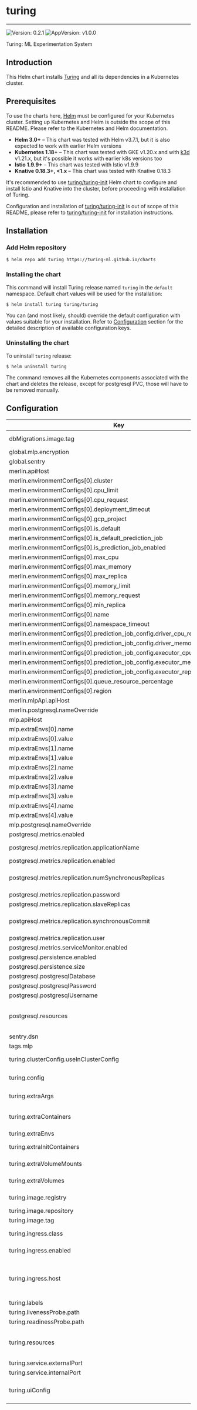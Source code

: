 # turing

---
![Version: 0.2.1](https://img.shields.io/badge/Version-0.2.1-informational?style=flat-square)
![AppVersion: v1.0.0](https://img.shields.io/badge/AppVersion-v1.0.0-informational?style=flat-square)

Turing: ML Experimentation System

## Introduction

This Helm chart installs [Turing](https://github.com/gojek/turing) and all its dependencies in a Kubernetes cluster.

## Prerequisites

To use the charts here, [Helm](https://helm.sh/) must be configured for your
Kubernetes cluster. Setting up Kubernetes and Helm is outside the scope of
this README. Please refer to the Kubernetes and Helm documentation.

- **Helm 3.0+** – This chart was tested with Helm v3.7.1, but it is also expected to work with earlier Helm versions
- **Kubernetes 1.18+** – This chart was tested with GKE v1.20.x and with [k3d](https://github.com/rancher/k3d) v1.21.x,
but it's possible it works with earlier k8s versions too
- **Istio 1.9.9+** – This chart was tested with Istio v1.9.9
- **Knative 0.18.3+, <1.x** – This chart was tested with Knative 0.18.3

It's recommended to use [turing/turing-init](https://github.com/gojek/turing/blob/main/infra/charts/turing-init/README.md) Helm chart
to configure and install Istio and Knative into the cluster, before proceeding with installation of Turing.

Configuration and installation of [turing/turing-init](https://github.com/gojek/turing/blob/main/infra/charts/turing-init/README.md)
is out of scope of this README, please refer to [turing/turing-init](https://github.com/gojek/turing/blob/main/infra/charts/turing-init/README.md)
for installation instructions.

## Installation

### Add Helm repository

```shell
$ helm repo add turing https://turing-ml.github.io/charts
```

### Installing the chart

This command will install Turing release named `turing` in the `default` namespace.
Default chart values will be used for the installation:
```shell
$ helm install turing turing/turing
```

You can (and most likely, should) override the default configuration with values suitable for your installation.
Refer to [Configuration](#configuration) section for the detailed description of available configuration keys.

### Uninstalling the chart

To uninstall `turing` release:
```shell
$ helm uninstall turing
```

The command removes all the Kubernetes components associated with the chart and deletes the release,
except for postgresql PVC, those will have to be removed manually.

## Configuration

| Key | Type | Default | Description |
|-----|------|---------|-------------|
| dbMigrations.image.tag | string | `"v4.7.1"` | Docker tag for golang-migrate Docker image https://hub.docker.com/r/migrate/migrate |
| global.mlp.encryption | object | `{}` |  |
| global.sentry | object | `{}` |  |
| merlin.apiHost | string | `"/api/merlin/v1"` |  |
| merlin.environmentConfigs[0].cluster | string | `"dev"` |  |
| merlin.environmentConfigs[0].cpu_limit | string | `"400m"` |  |
| merlin.environmentConfigs[0].cpu_request | string | `"100m"` |  |
| merlin.environmentConfigs[0].deployment_timeout | string | `"10m"` |  |
| merlin.environmentConfigs[0].gcp_project | string | `""` |  |
| merlin.environmentConfigs[0].is_default | bool | `true` |  |
| merlin.environmentConfigs[0].is_default_prediction_job | bool | `true` |  |
| merlin.environmentConfigs[0].is_prediction_job_enabled | bool | `false` |  |
| merlin.environmentConfigs[0].max_cpu | string | `"8"` |  |
| merlin.environmentConfigs[0].max_memory | string | `"8Gi"` |  |
| merlin.environmentConfigs[0].max_replica | int | `1` |  |
| merlin.environmentConfigs[0].memory_limit | string | `"500Mi"` |  |
| merlin.environmentConfigs[0].memory_request | string | `"200Mi"` |  |
| merlin.environmentConfigs[0].min_replica | int | `0` |  |
| merlin.environmentConfigs[0].name | string | `"dev"` |  |
| merlin.environmentConfigs[0].namespace_timeout | string | `"2m"` |  |
| merlin.environmentConfigs[0].prediction_job_config.driver_cpu_request | string | `"2"` |  |
| merlin.environmentConfigs[0].prediction_job_config.driver_memory_request | string | `"2Gi"` |  |
| merlin.environmentConfigs[0].prediction_job_config.executor_cpu_request | string | `"2"` |  |
| merlin.environmentConfigs[0].prediction_job_config.executor_memory_request | string | `"2Gi"` |  |
| merlin.environmentConfigs[0].prediction_job_config.executor_replica | int | `3` |  |
| merlin.environmentConfigs[0].queue_resource_percentage | string | `"20"` |  |
| merlin.environmentConfigs[0].region | string | `""` |  |
| merlin.mlpApi.apiHost | string | `"http://{{ .Release.Name }}-mlp:8080/v1"` |  |
| merlin.postgresql.nameOverride | string | `"postgresql-merlin"` |  |
| mlp.apiHost | string | `"/api/v1"` |  |
| mlp.extraEnvs[0].name | string | `"REACT_APP_MERLIN_UI_HOMEPAGE"` |  |
| mlp.extraEnvs[0].value | string | `"/merlin"` |  |
| mlp.extraEnvs[1].name | string | `"REACT_APP_MERLIN_API"` |  |
| mlp.extraEnvs[1].value | string | `"/api/merlin/v1"` |  |
| mlp.extraEnvs[2].name | string | `"REACT_APP_TURING_UI_HOMEPAGE"` |  |
| mlp.extraEnvs[2].value | string | `"/turing"` |  |
| mlp.extraEnvs[3].name | string | `"REACT_APP_TURING_API"` |  |
| mlp.extraEnvs[3].value | string | `"/api/turing/v1"` |  |
| mlp.extraEnvs[4].name | string | `"REACT_APP_FEAST_CORE_API"` |  |
| mlp.extraEnvs[4].value | string | `"http://feast.dev/v1"` |  |
| mlp.postgresql.nameOverride | string | `"postgresql-mlp"` |  |
| postgresql.metrics.enabled | bool | `false` |  |
| postgresql.metrics.replication.applicationName | string | `"merlin"` | Replication Cluster application name. Useful for defining multiple replication policies |
| postgresql.metrics.replication.enabled | bool | `false` |  |
| postgresql.metrics.replication.numSynchronousReplicas | int | `2` | From the number of `slaveReplicas` defined above, set the number of those that will have synchronous replication NOTE: It cannot be > slaveReplicas |
| postgresql.metrics.replication.password | string | `"repl_password"` |  |
| postgresql.metrics.replication.slaveReplicas | int | `2` |  |
| postgresql.metrics.replication.synchronousCommit | string | `"on"` | Set synchronous commit mode: on, off, remote_apply, remote_write and local ref: https://www.postgresql.org/docs/9.6/runtime-config-wal.html#GUC-WAL-LEVEL |
| postgresql.metrics.replication.user | string | `"repl_user"` |  |
| postgresql.metrics.serviceMonitor.enabled | bool | `false` |  |
| postgresql.persistence.enabled | bool | `true` | Persist Postgresql data in a Persistent Volume Claim |
| postgresql.persistence.size | string | `"10Gi"` |  |
| postgresql.postgresqlDatabase | string | `"turing"` | Database name for Turing Postgresql database |
| postgresql.postgresqlPassword | string | `"turing"` | Password for Turing Postgresql database |
| postgresql.postgresqlUsername | string | `"turing"` | Username for Turing Postgresql database |
| postgresql.resources | object | `{"requests":{"cpu":"500m","memory":"256Mi"}}` | Resources requests and limits for Turing database. This should be set according to your cluster capacity and service level objectives. Reference: https://kubernetes.io/docs/concepts/configuration/manage-resources-containers/ |
| sentry.dsn | string | `""` |  |
| tags.mlp | bool | `true` |  |
| turing.clusterConfig.useInClusterConfig | bool | `false` | Configuration to use in cluster configuration or authenticate kubernetes with vault configuration |
| turing.config | object | `{"AlertConfig":{"Enabled":false},"BatchEnsemblingConfig":{"Enabled":false},"DeployConfig":{},"KubernetesLabelConfigs":{},"MLPConfig":{},"RouterDefaults":{"Image":"ghcr.io/gojek/turing/turing-router:v1.0.0-rc1"},"Sentry":{"Enabled":false}}` | Turing API server configuration.  Refer to https://github.com/gojek/turing/blob/main/api/turing/config/example.yaml |
| turing.extraArgs | list | `[]` | List of string containing additional Turing API server arguments. For example, multiple "-config" can be specified to use multiple config files |
| turing.extraContainers | list | `[]` | List of sidecar containers to attach to the Pod. For example, you can attach sidecar container that forward logs or dynamically update some  configuration files. |
| turing.extraEnvs | list | `[]` | List of extra environment variables to add to Turing API server container |
| turing.extraInitContainers | list | `[]` | List of extra initContainers to add to the Pod. For example, you need to run some init scripts to fetch credentials from a remote server |
| turing.extraVolumeMounts | list | `[]` | Extra volume mounts to attach to Turing API server container. For example to mount the extra volume containing secrets |
| turing.extraVolumes | list | `[]` | Extra volumes to attach to the Pod. For example, you can mount  additional secrets to these volumes |
| turing.image.registry | string | `"ghcr.io"` | Docker registry for Turing API image. User is required to override the registry for now as there is no publicly available Turing image |
| turing.image.repository | string | `"gojek/turing"` | Docker image repository for Turing API |
| turing.image.tag | string | `"v1.0.0-rc1"` | Docker image tag for Turing API |
| turing.ingress.class | string | `""` | Ingress class annotation to add to this Ingress rule,  useful when there are multiple ingress controllers installed |
| turing.ingress.enabled | bool | `false` | Enable ingress to provision Ingress resource for external access to Turing API |
| turing.ingress.host | string | `""` | Set host value to enable name based virtual hosting. This allows routing HTTP traffic to multiple host names at the same IP address. If no host is specified, the ingress rule applies to all inbound HTTP traffic through  the IP address specified. https://kubernetes.io/docs/concepts/services-networking/ingress/#name-based-virtual-hosting |
| turing.labels | object | `{}` |  |
| turing.livenessProbe.path | string | `"/v1/internal/live"` | HTTP path for liveness check |
| turing.readinessProbe.path | string | `"/v1/internal/ready"` | HTTP path for readiness check |
| turing.resources | object | `{}` | Resources requests and limits for Turing API. This should be set according to your cluster capacity and service level objectives. Reference: https://kubernetes.io/docs/concepts/configuration/manage-resources-containers/ |
| turing.service.externalPort | int | `8080` | Turing API Kubernetes service port number |
| turing.service.internalPort | int | `8080` | Turing API container port number |
| turing.uiConfig | object | `{"alertConfig":{},"apiConfig":{"merlinApiUrl":"/api/merlin/v1","mlpApiUrl":"/api/v1","turingApiUrl":"/api/turing/v1"},"appConfig":{"docsUrl":[{"href":"https://github.com/gojek/turing/tree/main/docs","label":"Turing User Guide"}],"scaling":{"maxAllowedReplica":20}},"authConfig":{"oauthClientId":""},"sentryConfig":{}}` | Turing UI configuration. Refer to https://github.com/gojek/turing/blob/main/ui/public/app.config.js |
